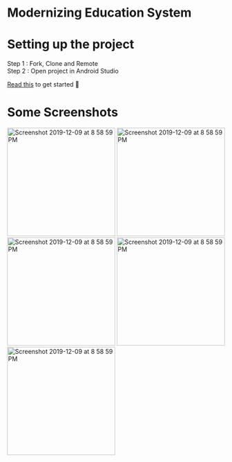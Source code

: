 # Modernizing Education System


# Setting up the project
Step 1 : Fork, Clone and Remote </br>
Step 2 : Open project in Android Studio

[Read this](https://medium.com/@singhsaumyas150/contribute-to-open-source-using-git-dd918f81e1ba) to get started 🎉 

# Some Screenshots
<img width="250" alt="Screenshot 2019-12-09 at 8 58 59 PM" src="https://user-images.githubusercontent.com/46818757/71983679-4f264480-324d-11ea-83ca-abbe515fa0f3.png">
<img width="250" alt="Screenshot 2019-12-09 at 8 58 59 PM" src="https://user-images.githubusercontent.com/46818757/71983823-a1676580-324d-11ea-8bc7-0fc2a93bfb9e.png">
<img width="250" alt="Screenshot 2019-12-09 at 8 58 59 PM" src="https://user-images.githubusercontent.com/46818757/71983913-d673b800-324d-11ea-8072-927f6ad928b2.png">
<img width="250" alt="Screenshot 2019-12-09 at 8 58 59 PM" src="https://user-images.githubusercontent.com/46818757/71983892-cc51b980-324d-11ea-881e-47829b04ea60.png">
<img width="250" alt="Screenshot 2019-12-09 at 8 58 59 PM" src="https://user-images.githubusercontent.com/46818757/71983930-e25f7a00-324d-11ea-831d-e0baf6aa35c6.png">
